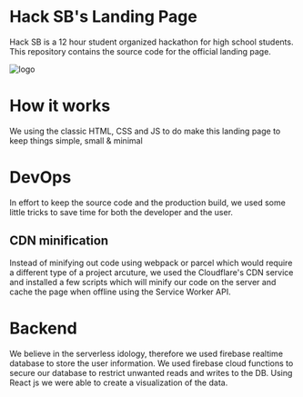 # Hack SB's Landing Page
Hack SB is a 12 hour student organized hackathon for high school students. This repository contains the source code for the official landing page. 

![logo](https://hacksb.org/media/c-logo.png  "Logo Title Text 1")

# How it works
We using the classic HTML, CSS and JS to do make this landing page to keep things simple, small & minimal

# DevOps
In effort to keep the source code and the production build, we used some little tricks to save time for both the developer and the user. 
## CDN minification
Instead of minifying out code using webpack or parcel which would require a different type of a project arcuture, we used the Cloudflare's CDN service and installed a few scripts which will minify our code on the server and cache the page when offline using the Service Worker API.

# Backend
We believe in the serverless idology, therefore we used firebase realtime database to store the user information. We used firebase cloud functions to secure our database to restrict unwanted reads and writes to the DB. Using React js we were able to create a visualization of the data.
